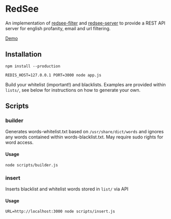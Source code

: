 # RedSee

An implementation of [redsee-filter](https://github.com/confuser/node-redsee-filter) and [redsee-server](https://github.com/confuser/node-redsee-server) to provide a REST API server for english profanity, email and url filtering.

[Demo](http://redsee.frostcast.net)

## Installation
```
npm install --production

REDIS_HOST=127.0.0.1 PORT=3000 node app.js
```

Build your whitelist (important!) and blacklists. Examples are provided within `lists/`, see below for instructions on how to generate your own.

## Scripts

### builder
Generates words-whitelist.txt based on `/usr/share/dict/words` and ignores any words contained within words-blacklist.txt. May require sudo rights for word access.

#### Usage
```
node scripts/builder.js
```

### insert
Inserts blacklist and whitelist words stored in `list/` via API

#### Usage
```
URL=http://localhost:3000 node scripts/insert.js
```

